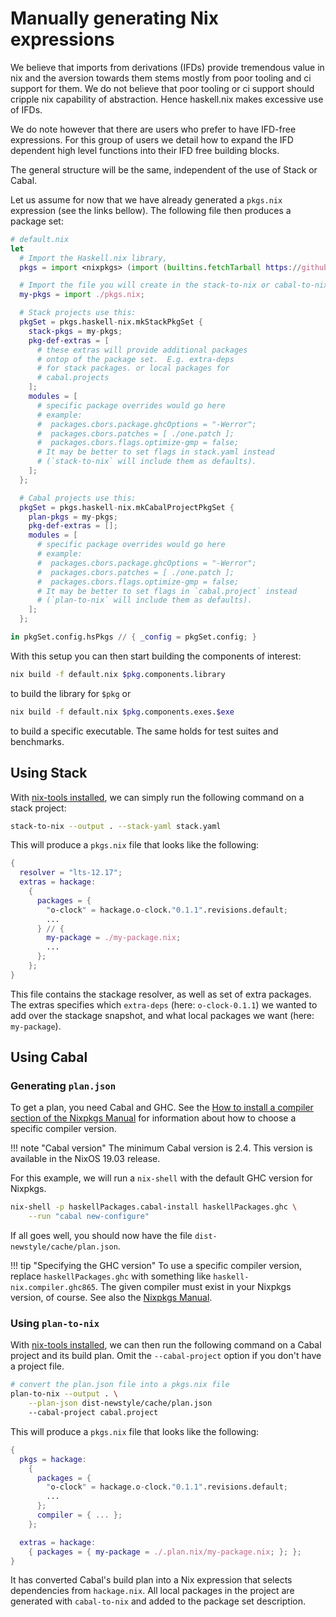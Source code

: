 # Manually generating Nix expressions

We believe that imports from derivations (IFDs) provide tremendous
value in nix and the aversion towards them stems mostly from
poor tooling and ci support for them.  We do not believe
that poor tooling or ci support should cripple nix capability
of abstraction.  Hence haskell.nix makes excessive use of
IFDs.

We do note however that there are users who prefer to
have IFD-free expressions.  For this group of users we
detail how to expand the IFD dependent high level functions
into their IFD free building blocks.

The general structure will be the same, independent of the use of
Stack or Cabal.

Let us assume for now that we have already generated a `pkgs.nix`
expression (see the links bellow). The following file then produces a package set:

```nix
# default.nix
let
  # Import the Haskell.nix library,
  pkgs = import <nixpkgs> (import (builtins.fetchTarball https://github.com/input-output-hk/haskell.nix/archive/master.tar.gz) {}).nixpkgsArgs;

  # Import the file you will create in the stack-to-nix or cabal-to-nix step.
  my-pkgs = import ./pkgs.nix;

  # Stack projects use this:
  pkgSet = pkgs.haskell-nix.mkStackPkgSet {
    stack-pkgs = my-pkgs;
    pkg-def-extras = [
      # these extras will provide additional packages
      # ontop of the package set.  E.g. extra-deps
      # for stack packages. or local packages for
      # cabal.projects
    ];
    modules = [
      # specific package overrides would go here
      # example:
      #  packages.cbors.package.ghcOptions = "-Werror";
      #  packages.cbors.patches = [ ./one.patch ];
      #  packages.cbors.flags.optimize-gmp = false;
      # It may be better to set flags in stack.yaml instead
      # (`stack-to-nix` will include them as defaults).
    ];
  };

  # Cabal projects use this:
  pkgSet = pkgs.haskell-nix.mkCabalProjectPkgSet {
    plan-pkgs = my-pkgs;
    pkg-def-extras = [];
    modules = [
      # specific package overrides would go here
      # example:
      #  packages.cbors.package.ghcOptions = "-Werror";
      #  packages.cbors.patches = [ ./one.patch ];
      #  packages.cbors.flags.optimize-gmp = false;
      # It may be better to set flags in `cabal.project` instead
      # (`plan-to-nix` will include them as defaults).
    ];
  };

in pkgSet.config.hsPkgs // { _config = pkgSet.config; }
```

With this setup you can then start building the components of
interest:

```bash
nix build -f default.nix $pkg.components.library
```

to build the library for `$pkg` or

```bash
nix build -f default.nix $pkg.components.exes.$exe
```

to build a specific executable. The same holds for test suites and benchmarks.

## Using Stack

With [nix-tools installed](./installing-nix-tools.md), we can simply run the
following command on a stack project:

```bash
stack-to-nix --output . --stack-yaml stack.yaml
```

This will produce a `pkgs.nix` file that looks like the following:
```nix
{
  resolver = "lts-12.17";
  extras = hackage:
    {
      packages = {
        "o-clock" = hackage.o-clock."0.1.1".revisions.default;
        ...
      } // {
        my-package = ./my-package.nix;
        ...
      };
    };
}
```

This file contains the stackage resolver, as well as set of extra
packages.  The extras specifies which `extra-deps` (here:
`o-clock-0.1.1`) we wanted to add over the stackage snapshot, and what
local packages we want (here: `my-package`).

## Using Cabal

### Generating `plan.json`

To get a plan, you need Cabal and GHC. See the [How to install a
compiler section of the Nixpkgs Manual][compiler] for information
about how to choose a specific compiler version.

[compiler]: https://nixos.org/nixpkgs/manual/#how-to-install-a-compiler

!!! note "Cabal version"
    The minimum Cabal version is 2.4. This version is available
    in the NixOS 19.03 release.

For this example, we will run a `nix-shell` with the default GHC
version for Nixpkgs.

```bash
nix-shell -p haskellPackages.cabal-install haskellPackages.ghc \
    --run "cabal new-configure"
```

If all goes well, you should now have the file
`dist-newstyle/cache/plan.json`.

!!! tip "Specifying the GHC version"
    To use a specific compiler version, replace `haskellPackages.ghc`
    with something like `haskell-nix.compiler.ghc865`. The given compiler
    must exist in your Nixpkgs version, of course. See also the
    [Nixpkgs Manual][compiler].

### Using `plan-to-nix`

With [nix-tools installed](./installing-nix-tools.md), we can then run the
following command on a Cabal project and its build plan. Omit the
`--cabal-project` option if you don't have a project file.

```bash
# convert the plan.json file into a pkgs.nix file
plan-to-nix --output . \
    --plan-json dist-newstyle/cache/plan.json
    --cabal-project cabal.project
```

This will produce a `pkgs.nix` file that looks like the following:

```nix
{
  pkgs = hackage:
    {
      packages = {
        "o-clock" = hackage.o-clock."0.1.1".revisions.default;
        ...
      };
      compiler = { ... };
    };

  extras = hackage:
    { packages = { my-package = ./.plan.nix/my-package.nix; }; };
}
```

It has converted Cabal's build plan into a Nix expression that selects
dependencies from `hackage.nix`. All local packages in the project are
generated with `cabal-to-nix` and added to the package set
description.
